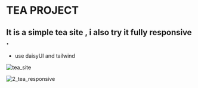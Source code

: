 # TEA PROJECT
## It is a simple tea site , i also try it fully responsive .
- use daisyUI and tailwind

![tea_site](https://github.com/user-attachments/assets/13735d3c-0df0-4227-9415-c27dd6f20390)

![2_tea_responsive](https://github.com/user-attachments/assets/ebdd8802-20b8-4f93-86cc-352d9894369c)
